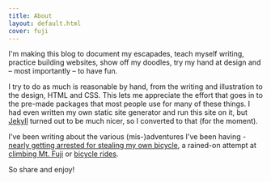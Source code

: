 ```yaml
---
title: About
layout: default.html
cover: fuji
---
```


I'm making this blog to document my escapades, teach myself writing, practice
building websites, show off my doodles, try my hand at design and &ndash; most
importantly &ndash; to have fun.

I try to do as much is reasonable by hand, from the writing and illustration to
the design, HTML and CSS. This lets me appreciate the effort that goes in to the
pre-made packages that most people use for many of these things. I had even
written my own static site generator and run this site on it, but [Jekyll]
turned out to be much nicer, so I converted to that (for the moment).

I've been writing about the various (mis-)adventures I've been having - [nearly
getting arrested for stealing my own bicycle](/blog/2011/12/10/yamanote-madness/),
 a rained-on attempt at [climbing Mt. Fuji](/blog/2012/09/15/fuji-san/) or
[bicycle rides](/blog/2015/10/04/kashmir-and-ladhak-2/).

So share and enjoy!

[Jekyll]: http://jekyllrb.com/
